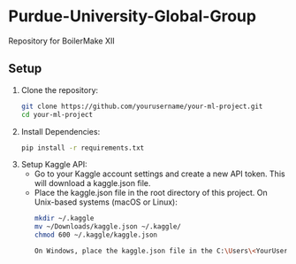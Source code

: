 # Purdue-University-Global-Group
Repository for BoilerMake XII

## Setup

1. Clone the repository:
    ```bash
    git clone https://github.com/yourusername/your-ml-project.git
    cd your-ml-project

2. Install Dependencies:
    ```bash
    pip install -r requirements.txt

3. Setup Kaggle API:
    - Go to your Kaggle account settings and create a new API token. This will download a kaggle.json file.
    - Place the kaggle.json file in the root directory of this project.
        On Unix-based systems (macOS or Linux):
        ```bash
        mkdir ~/.kaggle
        mv ~/Downloads/kaggle.json ~/.kaggle/
        chmod 600 ~/.kaggle/kaggle.json
        
        On Windows, place the kaggle.json file in the C:\Users\<YourUsername>\.kaggle directory
